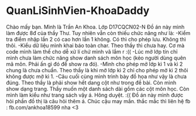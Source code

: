 # QuanLiSinhVien-KhoaDaddy
Chào mấy bạn. Mình là Trần An Khoa. Lớp D17CQCN02-N
Đồ án này mình làm được 8đ của thầy Thư.
Tuy nhiên vẫn còn thiếu chức năng như là:
-Kiểm tra điểm nhập lần 2 có cao hơn lần 1 không. Có thì cho phép lưu. Không thì thôi.
-Kiểu dữ liệu mình khai báo toàn char. Theo thầy thì chưa hay. Cơ mà code mình làm thế cho dễ xử lí chứ
mình vã lắm r :((
-Lúc mở lớp tín chỉ mình chưa làm chức năng show danh sách môn học (kẻo người dùng quên mã môn.
Phải ấn gì đó để show ra đó).
-Mình cho phép mở lớp kì 1 và kì 2 chung là chưa chuẩn. Theo thầy là khi mở lớp kì 2 chỉ cho phép mở
kì 2 thôi không được mở kì 1.
-Câu cuối cùng mình trình bày đồ họa như vậy là chưa đúng. Theo thầy là phải show hết dang cột như
trong đề bài. Còn mình show dạng trang. Thầy muốn một danh sách dài gồm các cột môn học. Còn mình
làm kiểu như trang sách vậy á. Hông duyệt. :((
Đồ án này mình được hỏi phần đồ thị là câu hỏi thêm á.
Chúc cậu may mắn.
thắc mắc thì liên hệ fb : fb.com/ankhoa18599 nha &lt;3
